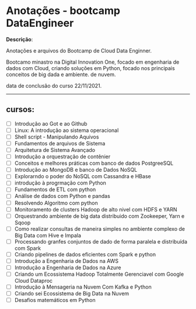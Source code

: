 # Anotações - bootcamp DataEngineer

**Descrição**:

Anotações e arquivos do Bootcamp de Cloud Data Enginner.

Bootcamo minastro na Digital Innovation One, focado em engenharia de dados com Cloud, criando soluções em Python, focado nos principais conceitos de big dada e ambiente. de nuvem.

data de conclusão  do curso 22/11/2021.

---

## cursos:

- [ ] Introdução ao Got e ao Github
- [ ] Linux: A introdução ao sistema operacional
- [ ] Shell script - Manipulando Aquivos
- [ ] Fundamentos de arquivos de Sistema 
- [ ] Arquitetura de Sistema Avançado
- [ ] Introdução a orquestração de contênier
- [ ] Conceitos e melhores práticas com banco de dados  PostgreeSQL
- [ ] Introdução ao MongoDB e banco de Dados NoSQL
- [ ] Explorarndo o poder do NoSQL com   Cassandra  e HBase
- [ ] introdução à progrmação  com Python
- [ ] Fundamentos de ETL com python
- [ ] Análise de dados com Python e pandas 
- [ ] Resolvendo Algoritmo com python
- [ ] Monitoramento de clusters Hadoop de alto  nivel  com HDFS e YARN
- [ ] Orquestrando ambiente de big data  distribuido  com Zookeeper, Yarn e Sqoop
- [ ] Como realizar consultas de maneira simples  no ambiente  complexo de Big Data com Hive e Impala
- [ ] Processando granfes conjuntos de dado  de forma  paralela  e distribuída com Spark
- [ ] Criando pipelines de dados  eficientes  com Spark  e python
- [ ] Introdução a Engenharia de Dados  na AWS
- [ ] Introdução a Engenharia de Dados na Azure
- [ ] Criando um Ecossistema Hadoop Totalmente  Gerenciavel  com Google Cloud Dataproc
- [ ] Introdução à Mensageria na Nuvem Com Kafka e Python
- [ ] Criando sei Ecossistema de Big Data na Nuvem
- [ ] Desafios matemáticos em Python
